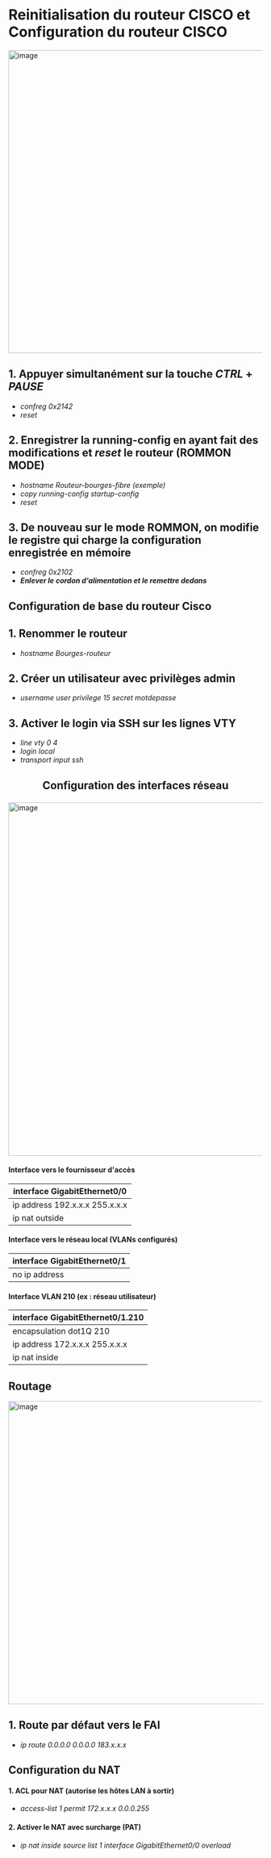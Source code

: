 
# Reinitialisation du routeur CISCO et Configuration du routeur CISCO
<img width="1100" height="600" alt="image" src="https://github.com/user-attachments/assets/bae53d48-ddf7-4060-bdc2-7d8e9a99dfb8" />



## 1. Appuyer simultanément sur la touche *CTRL* + *PAUSE*
- *confreg 0x2142*
- *reset*

## 2. Enregistrer la running-config en ayant fait des modifications et *reset* le routeur (ROMMON MODE)
- *hostname Routeur-bourges-fibre (exemple)*
- *copy running-config startup-config*
- *reset*
  
## 3. De nouveau sur le mode ROMMON, on modifie le registre qui charge la configuration enregistrée en mémoire  
- *confreg 0x2102*
- ***Enlever le cordon d'alimentation et le remettre dedans***  


## Configuration de base du routeur Cisco


## 1. Renommer le routeur
- *hostname Bourges-routeur*

## 2. Créer un utilisateur avec privilèges admin
- *username user privilege 15 secret motdepasse*

## 3. Activer le login via SSH sur les lignes VTY
- *line vty 0 4*
- *login local*
- *transport input ssh*

## <p align="center">Configuration des interfaces réseau</p>
<img width="900" height="700" alt="image" src="https://github.com/user-attachments/assets/0e3b59af-9c27-4530-a9e2-d913e3ee79c3" />

#### Interface vers le fournisseur d'accès
| interface GigabitEthernet0/0|
| ------------ |
| ip address 192.x.x.x 255.x.x.x|
| ip nat outside  |

#### Interface vers le réseau local (VLANs configurés)
| interface GigabitEthernet0/1|
| ------------ |
| no ip address|

#### Interface VLAN 210 (ex : réseau utilisateur)
| interface GigabitEthernet0/1.210|
| ------------ |
| encapsulation dot1Q 210|
| ip address 172.x.x.x 255.x.x.x|
| ip nat inside |


## Routage
<img width="1100" height="600" alt="image" src="https://github.com/user-attachments/assets/16fe2fab-ca7d-40e1-a5d5-53327da81ae8" />


 ## 1. Route par défaut vers le FAI
- *ip route 0.0.0.0 0.0.0.0 183.x.x.x*


## Configuration du NAT


#### 1. ACL pour NAT (autorise les hôtes LAN à sortir)
- *access-list 1 permit 172.x.x.x 0.0.0.255*

#### 2. Activer le NAT avec surcharge (PAT)
- *ip nat inside source list 1 interface GigabitEthernet0/0 overload*


